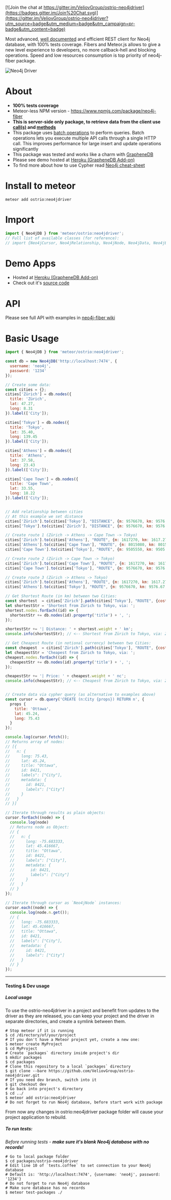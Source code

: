 [![Join the chat at https://gitter.im/VeliovGroup/ostrio-neo4jdriver](https://badges.gitter.im/Join%20Chat.svg)](https://gitter.im/VeliovGroup/ostrio-neo4jdriver?utm_source=badge&utm_medium=badge&utm_campaign=pr-badge&utm_content=badge)

Most advanced, [well documented](https://github.com/VeliovGroup/neo4j-fiber/wiki) and efficient REST client for Neo4j database, with 100% tests coverage. Fibers and Meteor.js allows to give a new level experience to developers, no more callback-hell and blocking operations. Speed and low resources consumption is top priority of neo4j-fiber package.

![Neo4j Driver](https://raw.githubusercontent.com/VeliovGroup/ostrio-Neo4jdriver/master/logo.min.png)

About
=======
 - __100% tests coverage__
 - Meteor-less NPM version - https://www.npmjs.com/package/neo4j-fiber
 - __This is server-side only package, to retrieve data from the client use [call(s)](http://docs.meteor.com/#/full/meteor_call) and [methods](http://docs.meteor.com/#/full/meteor_methods)__
 - This package uses [batch operations](http://neo4j.com/docs/rest-docs/3.1/#rest-api-batch-ops) to perform queries. Batch operations lets you execute multiple API calls through a single HTTP call. This improves performance for large insert and update operations significantly
 - This package was tested and works like a charm with [GrapheneDB](http://www.graphenedb.com)
 - Please see demo hosted at [Heroku (GrapheneDB Add-on)](http://neo4j-graph.herokuapp.com)
 - To find more about how to use Cypher read [Neo4j cheat-sheet](https://neo4j.com/docs/cypher-refcard/3.1/)

Install to meteor
=======
```
meteor add ostrio:neo4jdriver
```

Import
=======
```js
import { Neo4jDB } from 'meteor/ostrio:neo4jdriver';
// Full list of available classes (for reference):
// import {Neo4jCursor, Neo4jRelationship, Neo4jNode, Neo4jData, Neo4jEndpoint, Neo4jTransaction, Neo4jDB} from 'meteor/ostrio:neo4jdriver';
```

Demo Apps
=======
 - Hosted at [Heroku (GrapheneDB Add-on)](http://neo4j-graph.herokuapp.com)
 - Check out it's [source code](https://github.com/VeliovGroup/neo4j-demo)

API
=======
Please see full API with examples in [neo4j-fiber wiki](https://github.com/VeliovGroup/neo4j-fiber/wiki)

Basic Usage
=======
```js
import { Neo4jDB } from 'meteor/ostrio:neo4jdriver';

const db = new Neo4jDB('http://localhost:7474', {
  username: 'neo4j',
  password: '1234'
});

// Create some data:
const cities = {};
cities['Zürich'] = db.nodes({
  title: 'Zürich',
  lat: 47.27,
  long: 8.31
}).label(['City']);

cities['Tokyo'] = db.nodes({
  title: 'Tokyo',
  lat: 35.40,
  long: 139.45
}).label(['City']);

cities['Athens'] = db.nodes({
  title: 'Athens',
  lat: 37.58,
  long: 23.43
}).label(['City']);

cities['Cape Town'] = db.nodes({
  title: 'Cape Town',
  lat: 33.55,
  long: 18.22
}).label(['City']);


// Add relationship between cities
// At this example we set distance
cities['Zürich'].to(cities['Tokyo'], "DISTANCE", {m: 9576670, km: 9576.67, mi: 5950.67});
cities['Tokyo'].to(cities['Zürich'], "DISTANCE", {m: 9576670, km: 9576.67, mi: 5950.67});

// Create route 1 (Zürich -> Athens -> Cape Town -> Tokyo)
cities['Zürich'].to(cities['Athens'], "ROUTE", {m: 1617270, km: 1617.27, mi: 1004.93, price: 50});
cities['Athens'].to(cities['Cape Town'], "ROUTE", {m: 8015080, km: 8015.08, mi: 4980.34, price: 500});
cities['Cape Town'].to(cities['Tokyo'], "ROUTE", {m: 9505550, km: 9505.55, mi: 5906.48, price: 850});

// Create route 2 (Zürich -> Cape Town -> Tokyo)
cities['Zürich'].to(cities['Cape Town'], "ROUTE", {m: 1617270, km: 1617.27, mi: 1004.93, price: 550});
cities['Cape Town'].to(cities['Tokyo'], "ROUTE", {m: 9576670, km: 9576.67, mi: 5950.67, price: 850});

// Create route 3 (Zürich -> Athens -> Tokyo)
cities['Zürich'].to(cities['Athens'], "ROUTE", {m: 1617270, km: 1617.27, mi: 1004.93, price: 50});
cities['Athens'].to(cities['Tokyo'], "ROUTE", {m: 9576670, km: 9576.67, mi: 5950.67, price: 850});

// Get Shortest Route (in km) between two Cities:
const shortest  = cities['Zürich'].path(cities['Tokyo'], "ROUTE", {cost_property: 'km', algorithm: 'dijkstra'})[0];
let shortestStr = 'Shortest from Zürich to Tokyo, via: ';
shortest.nodes.forEach((id) => {
  shortestStr += db.nodes(id).property('title') + ', ';
});

shortestStr += '| Distance: ' + shortest.weight + ' km';
console.info(shortestStr); // <-- Shortest from Zürich to Tokyo, via: Zürich, Cape Town, Tokyo, | Distance: 11122.82 km

// Get Cheapest Route (in notional currency) between two Cities:
const cheapest  = cities['Zürich'].path(cities['Tokyo'], "ROUTE", {cost_property: 'price', algorithm: 'dijkstra'})[0];
let cheapestStr = 'Cheapest from Zürich to Tokyo, via: ';
cheapest.nodes.forEach((id) => {
  cheapestStr += db.nodes(id).property('title') + ', ';
});

cheapestStr += '| Price: ' + cheapest.weight + ' nc';
console.info(cheapestStr); // <-- Cheapest from Zürich to Tokyo, via: Zürich, Athens, Tokyo, | Price: 900 nc


// Create data via cypher query (as alternative to examples above)
const cursor = db.query('CREATE (n:City {props}) RETURN n', {
  props {
    title: 'Ottawa',
    lat: 45.24,
    long: 75.43
  }
});

console.log(cursor.fetch());
// Returns array of nodes:
// [{
//   n: {
//     long: 75.43,
//     lat: 45.24,
//     title: "Ottawa",
//     id: 8421,
//     labels": ["City"],
//     metadata: {
//       id: 8421,
//       labels": ["City"]
//     }
//   }
// }]

// Iterate through results as plain objects:
cursor.forEach((node) => {
  console.log(node)
  // Returns node as Object:
  // {
  //   n: {
  //     long: -75.683333,
  //     lat: 45.416667,
  //     title: "Ottawa",
  //     id: 8421,
  //     labels": ["City"],
  //     metadata: {
  //       id: 8421,
  //       labels": ["City"]
  //     }
  //   }
  // }
});

// Iterate through cursor as `Neo4jNode` instances:
cursor.each((node) => {
  console.log(node.n.get());
  // {
  //   long: -75.683333,
  //   lat: 45.416667,
  //   title: "Ottawa",
  //   id: 8421,
  //   labels": ["City"],
  //   metadata: {
  //     id: 8421,
  //     labels": ["City"]
  //   }
  // }
});
```

-----
#### Testing & Dev usage

##### Local usage

To use the ostrio-neo4jdriver in a project and benefit from updates to the driver as they are released, you can keep your project and the driver in separate directories, and create a symlink between them.

```shell
# Stop meteor if it is running
$ cd /directory/of/your/project
# If you don't have a Meteor project yet, create a new one:
$ meteor create MyProject
$ cd MyProject
# Create `packages` directory inside project's dir
$ mkdir packages
$ cd packages
# Clone this repository to a local `packages` directory
$ git clone --bare https://github.com/VeliovGroup/ostrio-neo4jdriver.git
# If you need dev branch, switch into it
$ git checkout dev
# Go back into project's directory
$ cd ../
$ meteor add ostrio:neo4jdriver
# Do not forget to run Neo4j database, before start work with package
```

From now any changes in ostrio:neo4jdriver package folder will cause your project application to rebuild.


##### To run tests:
*Before running tests - __make sure it's blank Neo4j database with no records!__*
```shell
# Go to local package folder
$ cd packages/ostrio-neo4jdriver
# Edit line 10 of `tests.coffee` to set connection to your Neo4j database
# Default is: 'http://localhost:7474', {username: 'neo4j', password: '1234'}
# Do not forget to run Neo4j database
# Make sure database has no records
$ meteor test-packages ./
```
